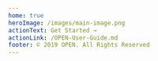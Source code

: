 ```yaml
---
home: true
heroImage: /images/main-image.png
actionText: Get Started →
actionLink: /OPEN-User-Guide.md
footer: © 2019 OPEN. All Rights Reserved
---
```

  